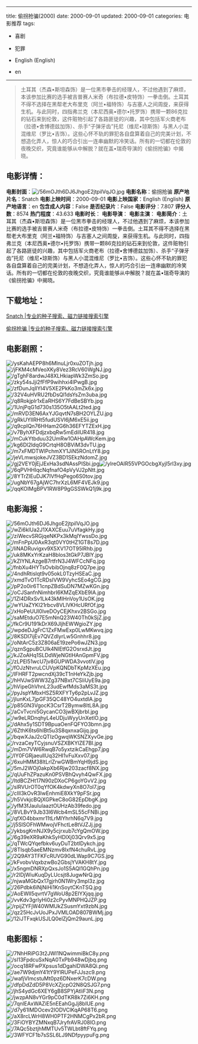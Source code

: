 
---
title: 偷拐抢骗(2000)
date: 2000-09-01
updated: 2000-09-01
categories: 电影推荐
tags:
- 喜剧
- 犯罪

- English (English)
- en
---


> 土耳其（杰森•斯坦森饰）是一位黑市拳击的经理人，不过他遇到了麻烦，本该参加比赛的选手被吉普赛人米奇（布拉德•皮特饰）一拳击倒。土耳其不得不选择在黑帮老大布里克（阿兰•福特饰）与吉塞人之间周旋，来获得生机。与此同时，四指弗兰克（本尼西奥•德尔•托罗饰）携带一颗86克拉的钻石来到伦敦，这件赃物引起了各路匪徒的兴趣，其中包括军火商老布（拉德•舍博德兹加饰）、杀手“子弹牙齿”托尼（维尼•琼斯饰）与黑人小混混维尼（罗比•吉饰）。这些心怀不轨的罪犯各自盘算着自己的完美计划，不想造化弄人，惊人的巧合引出一连串幽默的冷笑话。所有的一切都在伦敦的夜晚交织，究竟谁能够从中解脱？就在盖•瑞奇导演的《偷拐抢骗》中揭晓。

## **电影详情**：

**电影封面**：<img src="https://image.tmdb.org/t/p/w200/56mOJth6DJ6JhgoE2jtpilVqJO.jpg" alt="/56mOJth6DJ6JhgoE2jtpilVqJO.jpg" title="/56mOJth6DJ6JhgoE2jtpilVqJO.jpg">
**电影名称**：偷拐抢骗
**原产地片名**：Snatch
**电影上映时间**：2000-09-01
**电影上映国家**：English (English)
**原产地语言**：en
**包含成人内容**：False
**是否纪录片**：False
**电影评分**：7.807
**评分人数**：8574
**热门程度**：43.633
**电影时长**：
**电影导演**：
**电影主演**：
**电影简介**：土耳其（杰森•斯坦森饰）是一位黑市拳击的经理人，不过他遇到了麻烦，本该参加比赛的选手被吉普赛人米奇（布拉德•皮特饰）一拳击倒。土耳其不得不选择在黑帮老大布里克（阿兰•福特饰）与吉塞人之间周旋，来获得生机。与此同时，四指弗兰克（本尼西奥•德尔•托罗饰）携带一颗86克拉的钻石来到伦敦，这件赃物引起了各路匪徒的兴趣，其中包括军火商老布（拉德•舍博德兹加饰）、杀手“子弹牙齿”托尼（维尼•琼斯饰）与黑人小混混维尼（罗比•吉饰）。这些心怀不轨的罪犯各自盘算着自己的完美计划，不想造化弄人，惊人的巧合引出一连串幽默的冷笑话。所有的一切都在伦敦的夜晚交织，究竟谁能够从中解脱？就在盖•瑞奇导演的《偷拐抢骗》中揭晓。

## **下载地址**：
[Snatch |专业的种子搜索、磁力链接搜索引擎](https://movie.amd794.com:2083/?search=Snatch&ordering=&mode=match_phrase&page_size=10&page=1)

[偷拐抢骗 |专业的种子搜索、磁力链接搜索引擎](https://movie.amd794.com:2083/?search=%E5%81%B7%E6%8B%90%E6%8A%A2%E9%AA%97&ordering=&mode=match_phrase&page_size=10&page=1)
 

## **电影剧照**：
<img src="https://image.tmdb.org/t/p/original/ysKahAEPP8h6MInuLjr0xuZOTjh.jpg" alt="/ysKahAEPP8h6MInuLjr0xuZOTjh.jpg" title="/ysKahAEPP8h6MInuLjr0xuZOTjh.jpg"><img src="https://image.tmdb.org/t/p/original/jFKM4cMVeoXKy8Vez3RcV60WgNJ.jpg" alt="/jFKM4cMVeoXKy8Vez3RcV60WgNJ.jpg" title="/jFKM4cMVeoXKy8Vez3RcV60WgNJ.jpg"><img src="https://image.tmdb.org/t/p/original/gTghF8ardwJ48XLHkiapWk3ZmSo.jpg" alt="/gTghF8ardwJ48XLHkiapWk3ZmSo.jpg" title="/gTghF8ardwJ48XLHkiapWk3ZmSo.jpg"><img src="https://image.tmdb.org/t/p/original/zky54sJji2fFfP9wihhxi4IPwgB.jpg" alt="/zky54sJji2fFfP9wihhxi4IPwgB.jpg" title="/zky54sJji2fFfP9wihhxi4IPwgB.jpg"><img src="https://image.tmdb.org/t/p/original/zfDunJqllYI4V5XE2PkKo3mZk6x.jpg" alt="/zfDunJqllYI4V5XE2PkKo3mZk6x.jpg" title="/zfDunJqllYI4V5XE2PkKo3mZk6x.jpg"><img src="https://image.tmdb.org/t/p/original/32V4uHVRU2fbDsQl1dsYsZm3uba.jpg" alt="/32V4uHVRU2fbDsQl1dsYsZm3uba.jpg" title="/32V4uHVRU2fbDsQl1dsYsZm3uba.jpg"><img src="https://image.tmdb.org/t/p/original/q8Rokjplr1xEaRHS6Y7FdBeSBYb.jpg" alt="/q8Rokjplr1xEaRHS6Y7FdBeSBYb.jpg" title="/q8Rokjplr1xEaRHS6Y7FdBeSBYb.jpg"><img src="https://image.tmdb.org/t/p/original/1UnjPqG1d730s135O5tAALt2ted.jpg" alt="/1UnjPqG1d730s135O5tAALt2ted.jpg" title="/1UnjPqG1d730s135O5tAALt2ted.jpg"><img src="https://image.tmdb.org/t/p/original/mRVD3EN6AxYJGqvtN7sBH2OYLZU.jpg" alt="/mRVD3EN6AxYJGqvtN7sBH2OYLZU.jpg" title="/mRVD3EN6AxYJGqvtN7sBH2OYLZU.jpg"><img src="https://image.tmdb.org/t/p/original/gRkUYIlRHt5fudUSVl6jM6xE5ii.jpg" alt="/gRkUYIlRHt5fudUSVl6jM6xE5ii.jpg" title="/gRkUYIlRHt5fudUSVl6jM6xE5ii.jpg"><img src="https://image.tmdb.org/t/p/original/q9cpIQn76HHam2G6h36EFYTZExH.jpg" alt="/q9cpIQn76HHam2G6h36EFYTZExH.jpg" title="/q9cpIQn76HHam2G6h36EFYTZExH.jpg"><img src="https://image.tmdb.org/t/p/original/v7ByhXFDdjzxbqRw5mEdilUR418.jpg" alt="/v7ByhXFDdjzxbqRw5mEdilUR418.jpg" title="/v7ByhXFDdjzxbqRw5mEdilUR418.jpg"><img src="https://image.tmdb.org/t/p/original/mCukYtbduu32UmRw1OAHpAWcKem.jpg" alt="/mCukYtbduu32UmRw1OAHpAWcKem.jpg" title="/mCukYtbduu32UmRw1OAHpAWcKem.jpg"><img src="https://image.tmdb.org/t/p/original/kg6Dl2ldqG9CrtqH8OBViM3dvTU.jpg" alt="/kg6Dl2ldqG9CrtqH8OBViM3dvTU.jpg" title="/kg6Dl2ldqG9CrtqH8OBViM3dvTU.jpg"><img src="https://image.tmdb.org/t/p/original/m7xFMDTWlPchmXY1JiN5ROnLtY8.jpg" alt="/m7xFMDTWlPchmXY1JiN5ROnLtY8.jpg" title="/m7xFMDTWlPchmXY1JiN5ROnLtY8.jpg"><img src="https://image.tmdb.org/t/p/original/jeVLmwsjokeJVZ3BD1SEkzNdomZ.jpg" alt="/jeVLmwsjokeJVZ3BD1SEkzNdomZ.jpg" title="/jeVLmwsjokeJVZ3BD1SEkzNdomZ.jpg"><img src="https://image.tmdb.org/t/p/original/gj2VEY0jEjJExHa3sdNAssPISbi.jpg" alt="/gj2VEY0jEjJExHa3sdNAssPISbi.jpg" title="/gj2VEY0jEjJExHa3sdNAssPISbi.jpg"><img src="https://image.tmdb.org/t/p/original/ylreOAlR55VPGOcbgXyjl5rl3xy.jpg" alt="/ylreOAlR55VPGOcbgXyjl5rl3xy.jpg" title="/ylreOAlR55VPGOcbgXyjl5rl3xy.jpg"><img src="https://image.tmdb.org/t/p/original/6qPVHHIqcNqfnafO4pVyVJ2pNtt.jpg" alt="/6qPVHHIqcNqfnafO4pVyVJ2pNtt.jpg" title="/6qPVHHIqcNqfnafO4pVyVJ2pNtt.jpg"><img src="https://image.tmdb.org/t/p/original/8YTrZIEuDJK7IVfHqPego6S0tov.jpg" alt="/8YTrZIEuDJK7IVfHqPego6S0tov.jpg" title="/8YTrZIEuDJK7IVfHqPego6S0tov.jpg"><img src="https://image.tmdb.org/t/p/original/ugNbY67gAjWC7hrXzL6MF4VEJk9.jpg" alt="/ugNbY67gAjWC7hrXzL6MF4VEJk9.jpg" title="/ugNbY67gAjWC7hrXzL6MF4VEJk9.jpg"><img src="https://image.tmdb.org/t/p/original/qqKOIMgBPV1RW8P9gGSSWkQ1j9k.jpg" alt="/qqKOIMgBPV1RW8P9gGSSWkQ1j9k.jpg" title="/qqKOIMgBPV1RW8P9gGSSWkQ1j9k.jpg">

## **电影海报**：
<img src="https://image.tmdb.org/t/p/original/56mOJth6DJ6JhgoE2jtpilVqJO.jpg" alt="/56mOJth6DJ6JhgoE2jtpilVqJO.jpg" title="/56mOJth6DJ6JhgoE2jtpilVqJO.jpg"><img src="https://image.tmdb.org/t/p/original/wZi6klUa2J1XAXCEuu7uVfagkHy.jpg" alt="/wZi6klUa2J1XAXCEuu7uVfagkHy.jpg" title="/wZi6klUa2J1XAXCEuu7uVfagkHy.jpg"><img src="https://image.tmdb.org/t/p/original/ziWecvSRGjqeNKPx3kMqlYwssDo.jpg" alt="/ziWecvSRGjqeNKPx3kMqlYwssDo.jpg" title="/ziWecvSRGjqeNKPx3kMqlYwssDo.jpg"><img src="https://image.tmdb.org/t/p/original/mFnPpU0AxR3qt0VY0tHZ1GT8s7D.jpg" alt="/mFnPpU0AxR3qt0VY0tHZ1GT8s7D.jpg" title="/mFnPpU0AxR3qt0VY0tHZ1GT8s7D.jpg"><img src="https://image.tmdb.org/t/p/original/liNADRuvigxv9X5XV17OT95lRhb.jpg" alt="/liNADRuvigxv9X5XV17OT95lRhb.jpg" title="/liNADRuvigxv9X5XV17OT95lRhb.jpg"><img src="https://image.tmdb.org/t/p/original/uk8MKxYrKzaH8blos3tGkP7JBlY.jpg" alt="/uk8MKxYrKzaH8blos3tGkP7JBlY.jpg" title="/uk8MKxYrKzaH8blos3tGkP7JBlY.jpg"><img src="https://image.tmdb.org/t/p/original/kZIYNLAzgeB7rtfrN3J4WFCcNFq.jpg" alt="/kZIYNLAzgeB7rtfrN3J4WFCcNFq.jpg" title="/kZIYNLAzgeB7rtfrN3J4WFCcNFq.jpg"><img src="https://image.tmdb.org/t/p/original/fnbXu4HYTsOvbibOjnq8zF0Q7pe.jpg" alt="/fnbXu4HYTsOvbibOjnq8zF0Q7pe.jpg" title="/fnbXu4HYTsOvbibOjnq8zF0Q7pe.jpg"><img src="https://image.tmdb.org/t/p/original/4ndhRtislqt9v05okL0TzyHSEaC.jpg" alt="/4ndhRtislqt9v05okL0TzyHSEaC.jpg" title="/4ndhRtislqt9v05okL0TzyHSEaC.jpg"><img src="https://image.tmdb.org/t/p/original/xmdTvO1TcRDsIVW9VyhcSEo4gCG.jpg" alt="/xmdTvO1TcRDsIVW9VyhcSEo4gCG.jpg" title="/xmdTvO1TcRDsIVW9VyhcSEo4gCG.jpg"><img src="https://image.tmdb.org/t/p/original/pP2o0ir6T1cnpZBdSuDN7MZwKGn.jpg" alt="/pP2o0ir6T1cnpZBdSuDN7MZwKGn.jpg" title="/pP2o0ir6T1cnpZBdSuDN7MZwKGn.jpg"><img src="https://image.tmdb.org/t/p/original/oCJSanfnNimhbrI6KMZqEXbE9IA.jpg" alt="/oCJSanfnNimhbrI6KMZqEXbE9IA.jpg" title="/oCJSanfnNimhbrI6KMZqEXbE9IA.jpg"><img src="https://image.tmdb.org/t/p/original/1Zl4DRxSv1Lk43kMIHnVoy1UsOK.jpg" alt="/1Zl4DRxSv1Lk43kMIHnVoy1UsOK.jpg" title="/1Zl4DRxSv1Lk43kMIHnVoy1UsOK.jpg"><img src="https://image.tmdb.org/t/p/original/wYUaZYKl21rbcv8VLlVKHcURfOf.jpg" alt="/wYUaZYKl21rbcv8VLlVKHcURfOf.jpg" title="/wYUaZYKl21rbcv8VLlVKHcURfOf.jpg"><img src="https://image.tmdb.org/t/p/original/xHoPeUUI0lveDOyCEjKhxv2BSGo.jpg" alt="/xHoPeUUI0lveDOyCEjKhxv2BSGo.jpg" title="/xHoPeUUI0lveDOyCEjKhxv2BSGo.jpg"><img src="https://image.tmdb.org/t/p/original/saMEtduO7E5mNnQ23W40Th0kSjZ.jpg" alt="/saMEtduO7E5mNnQ23W40Th0kSjZ.jpg" title="/saMEtduO7E5mNnQ23W40Th0kSjZ.jpg"><img src="https://image.tmdb.org/t/p/original/fkCr9U191kDrX69JljhEWWgioZY.jpg" alt="/fkCr9U191kDrX69JljhEWWgioZY.jpg" title="/fkCr9U191kDrX69JljhEWWgioZY.jpg"><img src="https://image.tmdb.org/t/p/original/wpdeDJgFrC1ZxFMwExp0LwMKwvq.jpg" alt="/wpdeDJgFrC1ZxFMwExp0LwMKwvq.jpg" title="/wpdeDJgFrC1ZxFMwExp0LwMKwvq.jpg"><img src="https://image.tmdb.org/t/p/original/8KSDI7ijEv7QVZdIyrLw5Gnhhr8.jpg" alt="/8KSDI7ijEv7QVZdIyrLw5Gnhhr8.jpg" title="/8KSDI7ijEv7QVZdIyrLw5Gnhhr8.jpg"><img src="https://image.tmdb.org/t/p/original/oNtArC5z3Z806aE19zePo6wJZN3.jpg" alt="/oNtArC5z3Z806aE19zePo6wJZN3.jpg" title="/oNtArC5z3Z806aE19zePo6wJZN3.jpg"><img src="https://image.tmdb.org/t/p/original/qznSgpuBCUIk4NIEtfG2OsrxdJt.jpg" alt="/qznSgpuBCUIk4NIEtfG2OsrxdJt.jpg" title="/qznSgpuBCUIk4NIEtfG2OsrxdJt.jpg"><img src="https://image.tmdb.org/t/p/original/kJZoAHq1SLDdWjeNGtlHAnGpmFV.jpg" alt="/kJZoAHq1SLDdWjeNGtlHAnGpmFV.jpg" title="/kJZoAHq1SLDdWjeNGtlHAnGpmFV.jpg"><img src="https://image.tmdb.org/t/p/original/zLPEl51wcU7jv8GUPWDA3vvotIV.jpg" alt="/zLPEl51wcU7jv8GUPWDA3vvotIV.jpg" title="/zLPEl51wcU7jv8GUPWDA3vvotIV.jpg"><img src="https://image.tmdb.org/t/p/original/fOJzNtvruLCUVpKQNDbTKpMzXEu.jpg" alt="/fOJzNtvruLCUVpKQNDbTKpMzXEu.jpg" title="/fOJzNtvruLCUVpKQNDbTKpMzXEu.jpg"><img src="https://image.tmdb.org/t/p/original/lFHRFT2pwcndXj39cT1nHeYkZjb.jpg" alt="/lFHRFT2pwcndXj39cT1nHeYkZjb.jpg" title="/lFHRFT2pwcndXj39cT1nHeYkZjb.jpg"><img src="https://image.tmdb.org/t/p/original/hHVJwSWW3Zg37NBxt7CSliUyE9a.jpg" alt="/hHVJwSWW3Zg37NBxt7CSliUyE9a.jpg" title="/hHVJwSWW3Zg37NBxt7CSliUyE9a.jpg"><img src="https://image.tmdb.org/t/p/original/hVipeGhVhnL23udEwfMds3aMS3t.jpg" alt="/hVipeGhVhnL23udEwfMds3aMS3t.jpg" title="/hVipeGhVhnL23udEwfMds3aMS3t.jpg"><img src="https://image.tmdb.org/t/p/original/pyJspYMbxHSZ5RXFYTy6p2pLvJZ.jpg" alt="/pyJspYMbxHSZ5RXFYTy6p2pLvJZ.jpg" title="/pyJspYMbxHSZ5RXFYTy6p2pLvJZ.jpg"><img src="https://image.tmdb.org/t/p/original/jIunKxL7jpGF35QC48YO4uxtdlA.jpg" alt="/jIunKxL7jpGF35QC48YO4uxtdlA.jpg" title="/jIunKxL7jpGF35QC48YO4uxtdlA.jpg"><img src="https://image.tmdb.org/t/p/original/p85GN3VgocK3CsrT2Bymw8ltL8A.jpg" alt="/p85GN3VgocK3CsrT2Bymw8ltL8A.jpg" title="/p85GN3VgocK3CsrT2Bymw8ltL8A.jpg"><img src="https://image.tmdb.org/t/p/original/aCvTvcni5GycanCO3jwBXjbrbl.jpg" alt="/aCvTvcni5GycanCO3jwBXjbrbl.jpg" title="/aCvTvcni5GycanCO3jwBXjbrbl.jpg"><img src="https://image.tmdb.org/t/p/original/w9eLRDnqhyL4eUDjuWyyUnXetlO.jpg" alt="/w9eLRDnqhyL4eUDjuWyyUnXetlO.jpg" title="/w9eLRDnqhyL4eUDjuWyyUnXetlO.jpg"><img src="https://image.tmdb.org/t/p/original/dAhx5y1SDT9BpuaOenFQFYO3bmn.jpg" alt="/dAhx5y1SDT9BpuaOenFQFYO3bmn.jpg" title="/dAhx5y1SDT9BpuaOenFQFYO3bmn.jpg"><img src="https://image.tmdb.org/t/p/original/6ZthK6ts6hIBt5u3S8qxnxaGijq.jpg" alt="/6ZthK6ts6hIBt5u3S8qxnxaGijq.jpg" title="/6ZthK6ts6hIBt5u3S8qxnxaGijq.jpg"><img src="https://image.tmdb.org/t/p/original/bqwXJaJ2cQTIzOgwqWKSNZXyvGe.jpg" alt="/bqwXJaJ2cQTIzOgwqWKSNZXyvGe.jpg" title="/bqwXJaJ2cQTIzOgwqWKSNZXyvGe.jpg"><img src="https://image.tmdb.org/t/p/original/rvzaCeyTCyjsnuVSZXBKYlZE7BI.jpg" alt="/rvzaCeyTCyjsnuVSZXBKYlZE7BI.jpg" title="/rvzaCeyTCyjsnuVSZXBKYlZE7BI.jpg"><img src="https://image.tmdb.org/t/p/original/mDm7VW6RwqB7o5yxtzikCaEhgp7.jpg" alt="/mDm7VW6RwqB7o5yxtzikCaEhgp7.jpg" title="/mDm7VW6RwqB7o5yxtzikCaEhgp7.jpg"><img src="https://image.tmdb.org/t/p/original/lY0FGRjaeullUq32HI1vFuXxv07.jpg" alt="/lY0FGRjaeullUq32HI1vFuXxv07.jpg" title="/lY0FGRjaeullUq32HI1vFuXxv07.jpg"><img src="https://image.tmdb.org/t/p/original/6xuHMM38ltLrlZrwGWBmYqH9jdS.jpg" alt="/6xuHMM38ltLrlZrwGWBmYqH9jdS.jpg" title="/6xuHMM38ltLrlZrwGWBmYqH9jdS.jpg"><img src="https://image.tmdb.org/t/p/original/5mJ2WOj0akpXb6Rjw203zacf8NX.jpg" alt="/5mJ2WOj0akpXb6Rjw203zacf8NX.jpg" title="/5mJ2WOj0akpXb6Rjw203zacf8NX.jpg"><img src="https://image.tmdb.org/t/p/original/qUuFhZPazuKn0PSVBhQvyh4QwFX.jpg" alt="/qUuFhZPazuKn0PSVBhQvyh4QwFX.jpg" title="/qUuFhZPazuKn0PSVBhQvyh4QwFX.jpg"><img src="https://image.tmdb.org/t/p/original/ltdBCZHt17N90zDXoCP6goYGvV2.jpg" alt="/ltdBCZHt17N90zDXoCP6goYGvV2.jpg" title="/ltdBCZHt17N90zDXoCP6goYGvV2.jpg"><img src="https://image.tmdb.org/t/p/original/slRVUrOT0qYfOK4kdwyXn8O7ol7.jpg" alt="/slRVUrOT0qYfOK4kdwyXn8O7ol7.jpg" title="/slRVUrOT0qYfOK4kdwyXn8O7ol7.jpg"><img src="https://image.tmdb.org/t/p/original/cIIl3kOvR3IwEnhmiE8XkY9pFSr.jpg" alt="/cIIl3kOvR3IwEnhmiE8XkY9pFSr.jpg" title="/cIIl3kOvR3IwEnhmiE8XkY9pFSr.jpg"><img src="https://image.tmdb.org/t/p/original/h5VvkjcBQjXGPkeC8oG82EpDbgK.jpg" alt="/h5VvkjcBQjXGPkeC8oG82EpDbgK.jpg" title="/h5VvkjcBQjXGPkeC8oG82EpDbgK.jpg"><img src="https://image.tmdb.org/t/p/original/yfM3fJauIulaaztOUHzAb39fedo.jpg" alt="/yfM3fJauIulaaztOUHzAb39fedo.jpg" title="/yfM3fJauIulaaztOUHzAb39fedo.jpg"><img src="https://image.tmdb.org/t/p/original/8VLBvY9Jb33l6Wcb4mSL55cFNBi.jpg" alt="/8VLBvY9Jb33l6Wcb4mSL55cFNBi.jpg" title="/8VLBvY9Jb33l6Wcb4mSL55cFNBi.jpg"><img src="https://image.tmdb.org/t/p/original/qfXO4bbxmr11tLrMlYhrhN6q7V9.jpg" alt="/qfXO4bbxmr11tLrMlYhrhN6q7V9.jpg" title="/qfXO4bbxmr11tLrMlYhrhN6q7V9.jpg"><img src="https://image.tmdb.org/t/p/original/j5SlSOFhWMwojVFhctLe8tVJZJj.jpg" alt="/j5SlSOFhWMwojVFhctLe8tVJZJj.jpg" title="/j5SlSOFhWMwojVFhctLe8tVJZJj.jpg"><img src="https://image.tmdb.org/t/p/original/ykbsgKmNJX9y5cjrxub7cYgQmOW.jpg" alt="/ykbsgKmNJX9y5cjrxub7cYgQmOW.jpg" title="/ykbsgKmNJX9y5cjrxub7cYgQmOW.jpg"><img src="https://image.tmdb.org/t/p/original/6g39eXR9aKhkSyHDlXj03Qrv9x5.jpg" alt="/6g39eXR9aKhkSyHDlXj03Qrv9x5.jpg" title="/6g39eXR9aKhkSyHDlXj03Qrv9x5.jpg"><img src="https://image.tmdb.org/t/p/original/qTWcQYqefbkv6uyDuT2btIDykch.jpg" alt="/qTWcQYqefbkv6uyDuT2btIDykch.jpg" title="/qTWcQYqefbkv6uyDuT2btIDykch.jpg"><img src="https://image.tmdb.org/t/p/original/8TIsqb5aeEMNzmv8IxfN4chuRvL.jpg" alt="/8TIsqb5aeEMNzmv8IxfN4chuRvL.jpg" title="/8TIsqb5aeEMNzmv8IxfN4chuRvL.jpg"><img src="https://image.tmdb.org/t/p/original/2Q9AY3TFKFcRUVG90dLWap9C7GS.jpg" alt="/2Q9AY3TFKFcRUVG90dLWap9C7GS.jpg" title="/2Q9AY3TFKFcRUVG90dLWap9C7GS.jpg"><img src="https://image.tmdb.org/t/p/original/kFvobvVqxbzwBo2GbsjYVAKH8tY.jpg" alt="/kFvobvVqxbzwBo2GbsjYVAKH8tY.jpg" title="/kFvobvVqxbzwBo2GbsjYVAKH8tY.jpg"><img src="https://image.tmdb.org/t/p/original/x5ngmDNRXpQxsJo1S5AQI1GQhPn.jpg" alt="/x5ngmDNRXpQxsJo1S5AQI1GQhPn.jpg" title="/x5ngmDNRXpQxsJo1S5AQI1GQhPn.jpg"><img src="https://image.tmdb.org/t/p/original/r2lDjWiuKuqDyLUcsjt8JugwNrQ.jpg" alt="/r2lDjWiuKuqDyLUcsjt8JugwNrQ.jpg" title="/r2lDjWiuKuqDyLUcsjt8JugwNrQ.jpg"><img src="https://image.tmdb.org/t/p/original/njwaMGbQx17gjrh0N1Wry3mpl3z.jpg" alt="/njwaMGbQx17gjrh0N1Wry3mpl3z.jpg" title="/njwaMGbQx17gjrh0N1Wry3mpl3z.jpg"><img src="https://image.tmdb.org/t/p/original/26Pdbk6iNjNiHi1KnSoytCKnTSQ.jpg" alt="/26Pdbk6iNjNiHi1KnSoytCKnTSQ.jpg" title="/26Pdbk6iNjNiHi1KnSoytCKnTSQ.jpg"><img src="https://image.tmdb.org/t/p/original/AoEWlI5qvrtV7gWoU8p2EIYXjqq.jpg" alt="/AoEWlI5qvrtV7gWoU8p2EIYXjqq.jpg" title="/AoEWlI5qvrtV7gWoU8p2EIYXjqq.jpg"><img src="https://image.tmdb.org/t/p/original/vvKdv3grIyHi0z2cPyvMNPHQJZP.jpg" alt="/vvKdv3grIyHi0z2cPyvMNPHQJZP.jpg" title="/vvKdv3grIyHi0z2cPyvMNPHQJZP.jpg"><img src="https://image.tmdb.org/t/p/original/rpijZYFjW40WMUkZSusmYxt9zbN.jpg" alt="/rpijZYFjW40WMUkZSusmYxt9zbN.jpg" title="/rpijZYFjW40WMUkZSusmYxt9zbN.jpg"><img src="https://image.tmdb.org/t/p/original/qz25HcJvUoJPxJVMLOAD807BWMj.jpg" alt="/qz25HcJvUoJPxJVMLOAD807BWMj.jpg" title="/qz25HcJvUoJPxJVMLOAD807BWMj.jpg"><img src="https://image.tmdb.org/t/p/original/12iJTFxqkUSJLQ0elZjQm29aunL.jpg" alt="/12iJTFxqkUSJLQ0elZjQm29aunL.jpg" title="/12iJTFxqkUSJLQ0elZjQm29aunL.jpg">

## **电影图标**：
<img src="https://image.tmdb.org/t/p/original/7NhHRiPG3t2JWI1NQwimmiBkC8y.png" alt="/7NhHRiPG3t2JWI1NQwimmiBkC8y.png" title="/7NhHRiPG3t2JWI1NQwimmiBkC8y.png"><img src="https://image.tmdb.org/t/p/original/sI13FpdcuSxNqA0TxPb948wDjbq.png" alt="/sI13FpdcuSxNqA0TxPb948wDjbq.png" title="/sI13FpdcuSxNqA0TxPb948wDjbq.png"><img src="https://image.tmdb.org/t/p/original/ocq18RFwPXpsus1dDgahlDWA8Qi.png" alt="/ocq18RFwPXpsus1dDgahlDWA8Qi.png" title="/ocq18RFwPXpsus1dDgahlDWA8Qi.png"><img src="https://image.tmdb.org/t/p/original/ae7W9djmY41tY9YlRUPeFJJszc9.png" alt="/ae7W9djmY41tY9YlRUPeFJJszc9.png" title="/ae7W9djmY41tY9YlRUPeFJJszc9.png"><img src="https://image.tmdb.org/t/p/original/wafjVImcstuMt0pz6DNxerK7cDW.png" alt="/wafjVImcstuMt0pz6DNxerK7cDW.png" title="/wafjVImcstuMt0pz6DNxerK7cDW.png"><img src="https://image.tmdb.org/t/p/original/dfpDdZdD5P8VcXZjcpO2N8QSJG7.png" alt="/dfpDdZdD5P8VcXZjcpO2N8QSJG7.png" title="/dfpDdZdD5P8VcXZjcpO2N8QSJG7.png"><img src="https://image.tmdb.org/t/p/original/jhS4ydGc6XEY6gB8SPYjAtliF3N.png" alt="/jhS4ydGc6XEY6gB8SPYjAtliF3N.png" title="/jhS4ydGc6XEY6gB8SPYjAtliF3N.png"><img src="https://image.tmdb.org/t/p/original/jwzpAN8vYGr9pC0dTKR8k7Zi6KH.png" alt="/jwzpAN8vYGr9pC0dTKR8k7Zi6KH.png" title="/jwzpAN8vYGr9pC0dTKR8k7Zi6KH.png"><img src="https://image.tmdb.org/t/p/original/7qnlEAxWAZiE5nEEahGgJj8bIUE.png" alt="/7qnlEAxWAZiE5nEEahGgJj8bIUE.png" title="/7qnlEAxWAZiE5nEEahGgJj8bIUE.png"><img src="https://image.tmdb.org/t/p/original/d7y61lMDOcev2IODVClKqAP68T6.png" alt="/d7y61lMDOcev2IODVClKqAP68T6.png" title="/d7y61lMDOcev2IODVClKqAP68T6.png"><img src="https://image.tmdb.org/t/p/original/aX8rcLWrH8WH0PTF2HNMCgPx2bR.png" alt="/aX8rcLWrH8WH0PTF2HNMCgPx2bR.png" title="/aX8rcLWrH8WH0PTF2HNMCgPx2bR.png"><img src="https://image.tmdb.org/t/p/original/3FiOYBYZMNxqB7JryfrAVRJ08IO.png" alt="/3FiOYBYZMNxqB7JryfrAVRJ08IO.png" title="/3FiOYBYZMNxqB7JryfrAVRJ08IO.png"><img src="https://image.tmdb.org/t/p/original/7AQc5bztjhMMTUv5TWLbt8ftFYq.png" alt="/7AQc5bztjhMMTUv5TWLbt8ftFYq.png" title="/7AQc5bztjhMMTUv5TWLbt8ftFYq.png"><img src="https://image.tmdb.org/t/p/original/3WFYCF1b7sSSL6LJ9NDfpyypuFg.png" alt="/3WFYCF1b7sSSL6LJ9NDfpyypuFg.png" title="/3WFYCF1b7sSSL6LJ9NDfpyypuFg.png">
